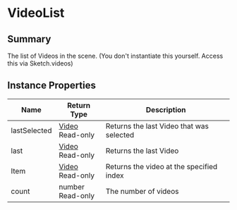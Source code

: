 
# VideoList

## Summary
The list of Videos in the scene. (You don't instantiate this yourself. Access this via Sketch.videos)


## Instance Properties

<table data-full-width="false">
<thead><tr><th>Name</th><th>Return Type</th><th>Description</th></tr></thead>
<tbody>
<tr><td>lastSelected</td><td><a href="video.md">Video</a><br>Read-only</td><td>Returns the last Video that was selected</td></tr>
<tr><td>last</td><td><a href="video.md">Video</a><br>Read-only</td><td>Returns the last Video</td></tr>
<tr><td>Item</td><td><a href="video.md">Video</a><br>Read-only</td><td>Returns the video at the specified index</td></tr>
<tr><td>count</td><td>number<br>Read-only</td><td>The number of videos</td></tr>
</tbody></table>




